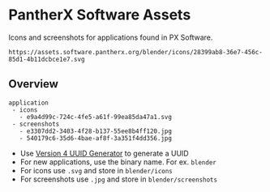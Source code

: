 # PantherX Software Assets

Icons and screenshots for applications found in PX Software.

`https://assets.software.pantherx.org/blender/icons/28399ab8-36e7-456c-85d1-4b11dcbce1e7.svg`

## Overview

```
application
 - icons
   - e9a4d99c-724c-4fe5-a61f-99ea85da47a1.svg
 - screenshots
   - e3307dd2-3403-4f28-b137-55ee8b4ff120.jpg
   - 540179c6-35d6-4bae-af8f-3a351f4dd356.jpg
```

- Use [Version 4 UUID Generator](https://www.uuidgenerator.net/version4) to generate a UUID
- For new applications, use the binary name. For ex. `blender`
- For icons use `.svg` and store in `blender/icons`
- For screenshots use `.jpg` and store in `blender/screenshots`
